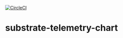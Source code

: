 [![CircleCI](https://circleci.com/gh/w3f/substrate-telemetry-chart.svg?style=svg)](https://circleci.com/gh/w3f/substrate-telemetry-chart)

# substrate-telemetry-chart

